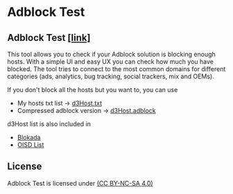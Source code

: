 # Adblock Test

</p>

## Adblock Test  [[link]](https://adblocktest.nam.lat)
This tool allows you to check if your Adblock solution is blocking enough hosts. With a simple UI and easy UX you can check how much you have blocked. The tool tries to connect to the most common domains for different categories (ads, analytics, bug tracking, social trackers, mix and OEMs).

If you don't block all the hosts but you want to, you can use
- My hosts txt list -> [d3Host.txt](https://raw.githubusercontent.com/ttvn91/adblock/master/src/d3host.txt)
- Compressed adblock version -> [d3Host.adblock](https://raw.githubusercontent.com/ttvn91/adblock/master/src/d3host.adblock)

d3Host list is also included in 
- [Blokada](https://blokada.org/)
- [OISD List](https://oisd.nl/)

## License

Adblock Test is licensed under [(CC BY-NC-SA 4.0)](https://creativecommons.org/licenses/by-nc-sa/4.0/)
